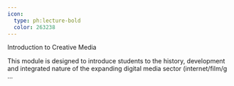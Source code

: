 ```yaml
---
icon:
  type: ph:lecture-bold
  color: 263238
---
```

Introduction to Creative Media

This module is designed to introduce students to the history, development and integrated nature of the expanding digital media sector (internet/film/g ... 
